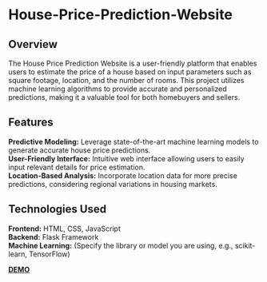 # House-Price-Prediction-Website


## Overview

The House Price Prediction Website is a user-friendly platform that enables users to estimate the price of a house based on input parameters such as square footage, location, and the number of rooms. This project utilizes machine learning algorithms to provide accurate and personalized predictions, making it a valuable tool for both homebuyers and sellers.

## Features

**Predictive Modeling:** Leverage state-of-the-art machine learning models to generate accurate house price predictions.<br>
**User-Friendly Interface:** Intuitive web interface allowing users to easily input relevant details for price estimation.<br>
**Location-Based Analysis:** Incorporate location data for more precise predictions, considering regional variations in housing markets.

## Technologies Used

**Frontend:** HTML, CSS, JavaScript<br>
**Backend:** Flask Framework<br>
**Machine Learning:** (Specify the library or model you are using, e.g., scikit-learn, TensorFlow)


<a href="https://housepricepredict.netlify.app/">**DEMO**</a>
